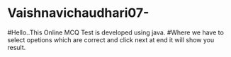 # Vaishnavichaudhari07-
#Hello..This Online MCQ Test is developed using java.
#Where we have to select opetions which are correct and click next at end it will show you result.
